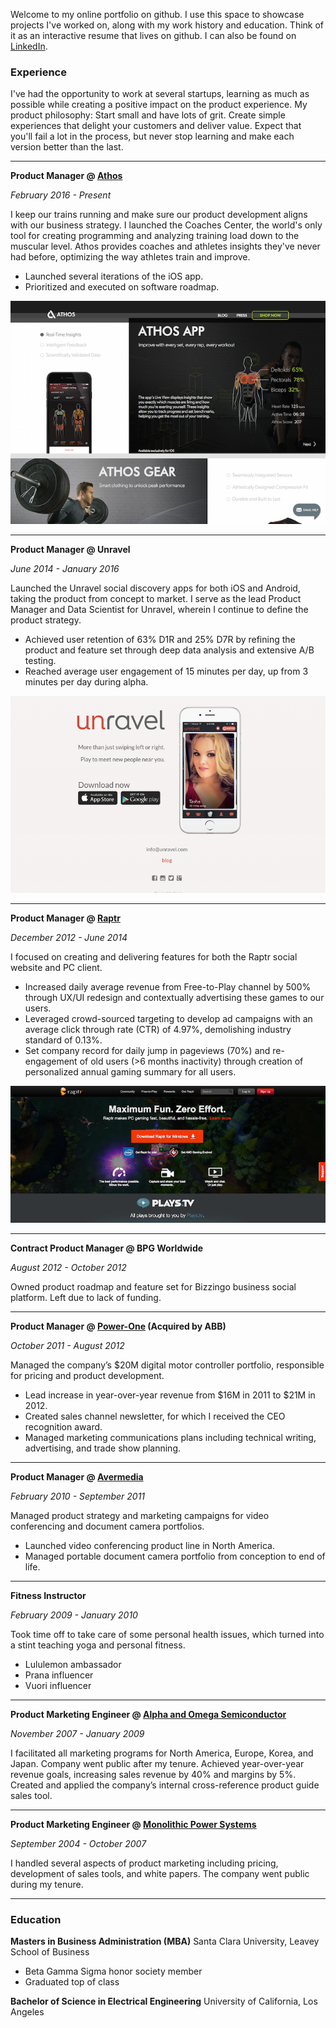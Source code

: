 Welcome to my online portfolio on github. I use this space to showcase projects I've worked on, along with my work history and education. Think of it as an interactive resume that lives on github. I can also be found on [LinkedIn](https://www.linkedin.com/in/waynetow/).

### Experience


I've had the opportunity to work at several startups, learning as much as possible while creating a positive impact on the product experience. My product philosophy: Start small and have lots of grit. Create simple experiences that delight your customers and deliver value. Expect that you'll fail a lot in the process, but never stop learning and make each version better than the last.

---

**Product Manager @ [Athos](http://www.liveathos.com)**

_February 2016 - Present_

I keep our trains running and make sure our product development aligns with our business strategy. I launched the Coaches Center, the world's only tool for creating programming and analyzing training load down to the muscular level. Athos provides coaches and athletes insights they've never had before, optimizing the way athletes train and improve.
- Launched several iterations of the iOS app.
- Prioritized and executed on software roadmap.

![Athos Website](athos_website.png)

---

**Product Manager @ Unravel**

_June 2014 - January 2016_

Launched the Unravel social discovery apps for both iOS and Android, taking the product from concept to market. I serve as the lead Product Manager and Data Scientist for Unravel, wherein I continue to define the product strategy.
- Achieved user retention of 63% D1R and 25% D7R by refining the product and feature set through deep data analysis and extensive A/B testing.
- Reached average user engagement of 15 minutes per day, up from 3 minutes per day during alpha.

![Unravel App](unravel_app.png)

---

**Product Manager @ [Raptr](http://raptr.com)**

_December 2012 - June 2014_

I focused on creating and delivering features for both the Raptr social website and PC client.
- Increased daily average revenue from Free-to-Play channel by 500% through UX/UI redesign and contextually advertising these games to our users.
- Leveraged crowd-sourced targeting to develop ad campaigns with an average click through rate (CTR) of 4.97%, demolishing industry standard of 0.13%.
- Set company record for daily jump in pageviews (70%) and re-engagement of old users (>6 months inactivity) through creation of personalized annual gaming summary for all users.

![Raptr](raptr.png)

---

**Contract Product Manager @ BPG Worldwide**

_August 2012 - October 2012_

Owned product roadmap and feature set for Bizzingo business social platform. Left due to lack of funding.

---

**Product Manager @ [Power-One](http://www.abb.com) (Acquired by ABB)**

_October 2011 - August 2012_

Managed the company’s $20M digital motor controller portfolio, responsible for pricing and product development.
- Lead increase in year-over-year revenue from $16M in 2011 to $21M in 2012.
- Created sales channel newsletter, for which I received the CEO recognition award.
- Managed marketing communications plans including technical writing, advertising, and trade show planning.

---

**Product Manager @ [Avermedia](http://www.averusa.com)**

_February 2010 - September 2011_

Managed product strategy and marketing campaigns for video conferencing and document camera portfolios.
- Launched video conferencing product line in North America.
- Managed portable document camera portfolio from conception to end of life.

---

**Fitness Instructor**

_February 2009 - January 2010_

Took time off to take care of some personal health issues, which turned into a stint teaching yoga and personal fitness.
- Lululemon ambassador
- Prana influencer
- Vuori influencer

---

**Product Marketing Engineer @ [Alpha and Omega Semiconductor](http://www.aosmd.com/)**

_November 2007 - January 2009_

I facilitated all marketing programs for North America, Europe, Korea, and Japan. Company went public after my tenure.
Achieved year-over-year revenue goals, increasing sales revenue by 40% and margins by 5%.
Created and applied the company’s internal cross-reference product guide sales tool.

---

**Product Marketing Engineer @ [Monolithic Power Systems](https://www.monolithicpower.com/)**

_September 2004 - October 2007_

I handled several aspects of product marketing including pricing, development of sales tools, and white papers. The company went public during my tenure.

---

### Education

**Masters in Business Administration (MBA)**
Santa Clara University, Leavey School of Business 	
- Beta Gamma Sigma honor society member
- Graduated top of class

**Bachelor of Science in Electrical Engineering**
University of California, Los Angeles	


